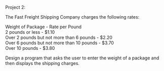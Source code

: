 Project 2:

The Fast Freight Shipping Company charges the following rates:

Weight of Package - Rate per Pound <br />
2 pounds or less - $1.10 <br />
Over 2 pounds but not more than 6 pounds - $2.20 <br />
Over 6 pounds but not more than 10 pounds - $3.70 <br />
Over 10 pounds - $3.80 <br />

Design a program that asks the user to enter the weight of a package and then displays the shipping charges.

